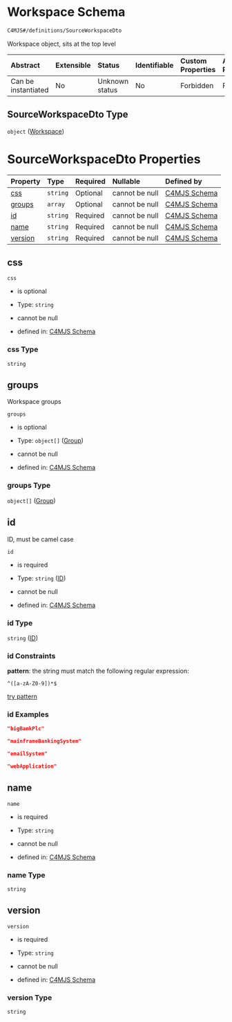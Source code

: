 # Workspace Schema

```txt
C4MJS#/definitions/SourceWorkspaceDto
```

Workspace object, sits at the top level

| Abstract            | Extensible | Status         | Identifiable | Custom Properties | Additional Properties | Access Restrictions | Defined In                                                                            |
| :------------------ | :--------- | :------------- | :----------- | :---------------- | :-------------------- | :------------------ | :------------------------------------------------------------------------------------ |
| Can be instantiated | No         | Unknown status | No           | Forbidden         | Forbidden             | none                | [source-workspace.schema.json\*](source-workspace.schema.json "open original schema") |

## SourceWorkspaceDto Type

`object` ([Workspace](source-workspace-definitions-workspace.md))

# SourceWorkspaceDto Properties

| Property            | Type     | Required | Nullable       | Defined by                                                                                                                              |
| :------------------ | :------- | :------- | :------------- | :-------------------------------------------------------------------------------------------------------------------------------------- |
| [css](#css)         | `string` | Optional | cannot be null | [C4MJS Schema](source-workspace-definitions-workspace-properties-css.md "C4MJS#/definitions/SourceWorkspaceDto/properties/css")         |
| [groups](#groups)   | `array`  | Optional | cannot be null | [C4MJS Schema](source-workspace-definitions-workspace-properties-groups.md "C4MJS#/definitions/SourceWorkspaceDto/properties/groups")   |
| [id](#id)           | `string` | Required | cannot be null | [C4MJS Schema](source-workspace-definitions-workspace-properties-id.md "C4MJS#/definitions/SourceWorkspaceDto/properties/id")           |
| [name](#name)       | `string` | Required | cannot be null | [C4MJS Schema](source-workspace-definitions-workspace-properties-name.md "C4MJS#/definitions/SourceWorkspaceDto/properties/name")       |
| [version](#version) | `string` | Required | cannot be null | [C4MJS Schema](source-workspace-definitions-workspace-properties-version.md "C4MJS#/definitions/SourceWorkspaceDto/properties/version") |

## css



`css`

*   is optional

*   Type: `string`

*   cannot be null

*   defined in: [C4MJS Schema](source-workspace-definitions-workspace-properties-css.md "C4MJS#/definitions/SourceWorkspaceDto/properties/css")

### css Type

`string`

## groups

Workspace groups

`groups`

*   is optional

*   Type: `object[]` ([Group](source-workspace-definitions-group.md))

*   cannot be null

*   defined in: [C4MJS Schema](source-workspace-definitions-workspace-properties-groups.md "C4MJS#/definitions/SourceWorkspaceDto/properties/groups")

### groups Type

`object[]` ([Group](source-workspace-definitions-group.md))

## id

ID, must be camel case

`id`

*   is required

*   Type: `string` ([ID](source-workspace-definitions-workspace-properties-id.md))

*   cannot be null

*   defined in: [C4MJS Schema](source-workspace-definitions-workspace-properties-id.md "C4MJS#/definitions/SourceWorkspaceDto/properties/id")

### id Type

`string` ([ID](source-workspace-definitions-workspace-properties-id.md))

### id Constraints

**pattern**: the string must match the following regular expression:&#x20;

```regexp
^([a-zA-Z0-9])*$
```

[try pattern](https://regexr.com/?expression=%5E\(%5Ba-zA-Z0-9%5D\)*%24 "try regular expression with regexr.com")

### id Examples

```json
"bigBankPlc"
```

```json
"mainframeBankingSystem"
```

```json
"emailSystem"
```

```json
"webApplication"
```

## name



`name`

*   is required

*   Type: `string`

*   cannot be null

*   defined in: [C4MJS Schema](source-workspace-definitions-workspace-properties-name.md "C4MJS#/definitions/SourceWorkspaceDto/properties/name")

### name Type

`string`

## version



`version`

*   is required

*   Type: `string`

*   cannot be null

*   defined in: [C4MJS Schema](source-workspace-definitions-workspace-properties-version.md "C4MJS#/definitions/SourceWorkspaceDto/properties/version")

### version Type

`string`
